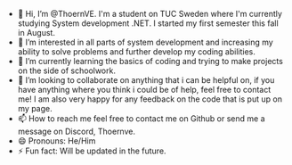 - 👋 Hi, I’m @ThoernVE. I'm a student on TUC Sweden where I'm currently studying System development .NET. I started my first semester this fall in August.
- 👀 I’m interested in all parts of system development and increasing my ability to solve problems and further develop my coding abilities.
- 🌱 I’m currently learning the basics of coding and trying to make projects on the side of schoolwork.
- 💞️ I’m looking to collaborate on anything that i can be helpful on, if you have anything where you think i could be of help, feel free to contact me! I am also very happy for any feedback on the code that is put up on my page.
- 📫 How to reach me feel free to contact me on Github or send me a message on Discord, Thoernve.
- 😄 Pronouns: He/Him
- ⚡ Fun fact: Will be updated in the future.

<!---
ThoernVE/ThoernVE is a ✨ special ✨ repository because its `README.md` (this file) appears on your GitHub profile.
You can click the Preview link to take a look at your changes.
--->

